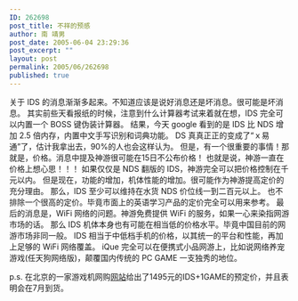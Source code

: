 ```yaml
---
ID: 262698
post_title: 不祥的预感
author: 南 靖男
post_date: 2005-06-04 23:29:36
post_excerpt: ""
layout: post
permalink: 2005/06/262698
published: true
---
```

关于 IDS 的消息渐渐多起来。不知道应该是说好消息还是坏消息。很可能是坏消息。
其实前些天看报纸的时候，注意到什么计算器考试来着就在想，IDS 完全可以内置一个 BOSS 键伪装计算器。
结果，今天 google 看到的是 IDS 比 NDS 增加 2.5 倍内存，内置中文手写识别和词典功能。
DS 真真正正的变成了“ｘ易通”了，估计我拿出去，90%的人也会这样认为。
但是，有一个很重要的事情！那就是，价格。消息中提及神游很可能在15日不公布价格！
也就是说，神游一直在价格上想心思！！！
如果仅仅是 NDS 翻版的 IDS，神游完全可以把价格控制在千元以内。
但是现在，功能的增加，机体性能的增加。很可能作为神游提高定价的充分理由。
那么，IDS 至少可以维持在水货 NDS 价位线一到二百元以上。
也不排除一个很高的定价。毕竟市面上的英语学习产品的定价完全可以用来参考。
最后的消息是，WiFi 网络的问题。神游免费提供 WiFi 的服务，如果一心来染指网游市场的话。
那么 IDS 机体本身也有可能在相当低的价格水平。毕竟中国目前的网游市场非同一般。
IDS 相当于中低档手机的价格，以其统一的平台和性能，再加上足够的 WiFi 网络覆盖。
iQue 完全可以在便携式小品网游上，比如说网络养宠游戏(任天狗网络版)，颠覆国内传统的 PC GAME 一支独秀的地位。

p.s. 在北京的一家游戏机网购<a href="http://www.intcn.com">网站</a>给出了1495元的IDS+1GAME的预定价，并且表明会在7月到货。